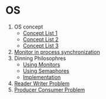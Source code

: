 

# OS

1. OS concept 
   * [Concept List 1](https://www.geeksforgeeks.org/last-minute-notes-operating-systems/)
   * [Concept List 2](https://www.geeksforgeeks.org/commonly-asked-operating-systems-interview-questions/)
   * [Concept List 3](https://www.interviewbit.com/operating-system-interview-questions/)
2. [Monitor in process synchronization](https://www.geeksforgeeks.org/monitors-in-process-synchronization/)
3. Dinning Philosophres
    * [Using Monitors](https://www.geeksforgeeks.org/dining-philosophers-solution-using-monitors/)
    * [Using Semaphores](https://www.geeksforgeeks.org/dining-philosopher-problem-using-semaphores/)
    * [Implementation](https://hasitha-chandula.medium.com/the-dining-philosophers-problem-solution-in-java-223daf103c2)
4. [Reader Writer Problem](https://www.geeksforgeeks.org/readers-writers-problem-set-1-introduction-and-readers-preference-solution/)
5. [Producer Consumer Problem](https://www.geeksforgeeks.org/producer-consumer-problem-using-semaphores-set-1/)
